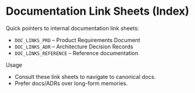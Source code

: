 # Documentation Link Sheets (Index)

Quick pointers to internal documentation link sheets:

- `DOC_LINKS_PRD` – Product Requirements Document
- `DOC_LINKS_ADR` – Architecture Decision Records
- `DOC_LINKS_REFERENCE` – Reference documentation

Usage

- Consult these link sheets to navigate to canonical docs.
- Prefer docs/ADRs over long-form memories.
